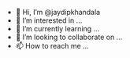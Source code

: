 - 👋 Hi, I’m @jaydipkhandala
- 👀 I’m interested in ...
- 🌱 I’m currently learning ...
- 💞️ I’m looking to collaborate on ...
- 📫 How to reach me ...

<!---
jaydipkhandala/jaydipkhandala is a ✨ special ✨ repository because its `README.md` (this file) appears on your GitHub profile.
You can click the Preview link to take a look at your changes.
--->
